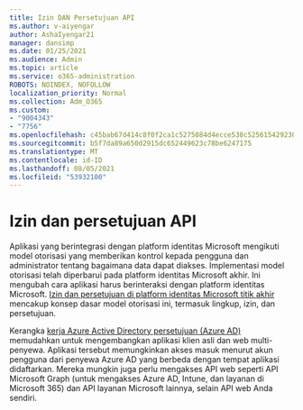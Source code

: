 ```yaml
---
title: Izin DAN Persetujuan API
ms.author: v-aiyengar
author: AshaIyengar21
manager: dansimp
ms.date: 01/25/2021
ms.audience: Admin
ms.topic: article
ms.service: o365-administration
ROBOTS: NOINDEX, NOFOLLOW
localization_priority: Normal
ms.collection: Adm_O365
ms.custom:
- "9004343"
- "7756"
ms.openlocfilehash: c45bab67d414c8f0f2ca1c5275084d4ecce538c5256154292302080ba5bd8175
ms.sourcegitcommit: b5f7da89a650d2915dc652449623c78be6247175
ms.translationtype: MT
ms.contentlocale: id-ID
ms.lasthandoff: 08/05/2021
ms.locfileid: "53932100"
---
```

# <a name="api-permissions-and-consent"></a>Izin dan persetujuan API

Aplikasi yang berintegrasi dengan platform identitas Microsoft mengikuti model otorisasi yang memberikan kontrol kepada pengguna dan administrator tentang bagaimana data dapat diakses. Implementasi model otorisasi telah diperbarui pada platform identitas Microsoft akhir. Ini mengubah cara aplikasi harus berinteraksi dengan platform identitas Microsoft. [Izin dan persetujuan di platform identitas Microsoft titik akhir](https://docs.microsoft.com/azure/active-directory/develop/v2-permissions-and-consent) mencakup konsep dasar model otorisasi ini, termasuk lingkup, izin, dan persetujuan.

Kerangka [kerja Azure Active Directory persetujuan (Azure AD)](https://docs.microsoft.com/azure/active-directory/develop/consent-framework) memudahkan untuk mengembangkan aplikasi klien asli dan web multi-penyewa. Aplikasi tersebut memungkinkan akses masuk menurut akun pengguna dari penyewa Azure AD yang berbeda dengan tempat aplikasi didaftarkan. Mereka mungkin juga perlu mengakses API web seperti API Microsoft Graph (untuk mengakses Azure AD, Intune, dan layanan di Microsoft 365) dan API layanan Microsoft lainnya, selain API web Anda sendiri.

